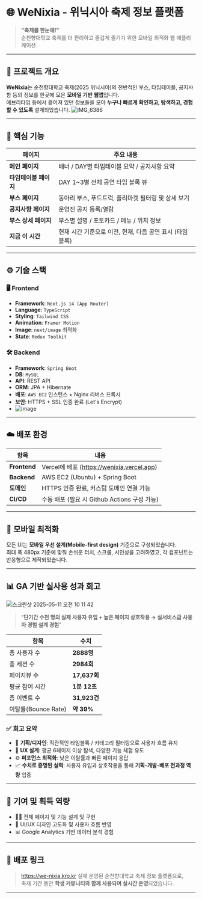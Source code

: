 # 🌐 WeNixia - 위닉시아 축제 정보 플랫폼

> **"축제를 한눈에!"**  
> 순천향대학교 축제를 더 편리하고 즐겁게 즐기기 위한 모바일 최적화 웹 애플리케이션

---

## 🧭 프로젝트 개요

**WeNixia**는 순천향대학교 축제(2025 위닉시아)의 전반적인 부스, 타임테이블, 공지사항 등의 정보를 한곳에 모은 **모바일 기반 웹앱**입니다.  
에브리타임 등에서 흩어져 있던 정보들을 모아 **누구나 빠르게 확인하고, 탐색하고, 경험할 수 있도록** 설계되었습니다.
![IMG_6386](https://github.com/user-attachments/assets/c6411ad5-bb4a-4d49-8f12-eb9ff8358b35)

---

## 🎯 핵심 기능

| 페이지 | 주요 내용 |
|--------|-----------|
| **메인 페이지** | 배너 / DAY별 타임테이블 요약 / 공지사항 요약 |
| **타임테이블 페이지** | DAY 1~3별 전체 공연 타임 블록 뷰 |
| **부스 페이지** | 동아리 부스, 푸드트럭, 플리마켓 필터링 및 상세 보기 |
| **공지사항 페이지** | 운영진 공지 등록/열람 |
| **부스 상세 페이지** | 부스별 설명 / 포토카드 / 메뉴 / 위치 정보 |
| **지금 이 시간** | 현재 시간 기준으로 이전, 현재, 다음 공연 표시 (타임블록) |

---

## ⚙️ 기술 스택


### 🖥️ Frontend

- **Framework**: `Next.js 14 (App Router)`
- **Language**: `TypeScript`
- **Styling**: `Tailwind CSS`
- **Animation**: `Framer Motion`
- **Image**: `next/image` 최적화
- **State**: `Redux Toolkit`

### 🛠️ Backend

- **Framework**: `Spring Boot`
- **DB**: `MySQL`
- **API**: REST API
- **ORM**: JPA + Hibernate
- **배포**: `AWS EC2` 인스턴스 + Nginx 리버스 프록시
- **보안**: HTTPS + SSL 인증 완료 (Let's Encrypt)
- ![image](https://github.com/user-attachments/assets/073419b2-226c-412d-bd5b-8ec1316e0f21)


---

## ☁️ 배포 환경

| 항목 | 내용 |
|------|------|
| **Frontend** | Vercel에 배포 (https://wenixia.vercel.app) |
| **Backend** | AWS EC2 (Ubuntu) + Spring Boot |
| **도메인** | HTTPS 인증 완료, 커스텀 도메인 연결 가능 |
| **CI/CD** | 수동 배포 (필요 시 Github Actions 구성 가능) |

---

## 📱 모바일 최적화

모든 UI는 **모바일 우선 설계(Mobile-first design)** 기준으로 구성되었습니다.  
최대 폭 480px 기준에 맞춰 손쉬운 터치, 스크롤, 시인성을 고려하였고, 각 컴포넌트는 반응형으로 제작되었습니다.

---

## 📊 GA 기반 실사용 성과 회고
![스크린샷 2025-05-11 오전 10 11 42](https://github.com/user-attachments/assets/41d89814-d40d-4455-8a79-ee022a4ba58b)

> “**단기간 수천 명의 실제 사용자 유입 + 높은 페이지 상호작용 → 실서비스급 사용자 경험 설계 경험**”

| 항목 | 수치 |
|------|------|
| 총 사용자 수 | **2888명** |
| 총 세션 수 | **2984회** |
| 페이지뷰 수 | **17,637회** |
| 평균 참여 시간 | **1분 12초** |
| 총 이벤트 수 | **31,923건** |
| 이탈률(Bounce Rate) | **약 39%** |

### ✅ 회고 요약

- 🎯 **기획/디자인**: 직관적인 타임블록 / 카테고리 필터링으로 사용자 흐름 유지
- 🧭 **UX 설계**: 평균 6페이지 이상 탐색, 다양한 기능 체험 유도
- ⚙️ **퍼포먼스 최적화**: 낮은 이탈률과 빠른 페이지 응답
- 📈 **수치로 증명된 실력**: 사용자 유입과 상호작용을 통해 **기획-개발-배포 전과정 역량** 입증

---

## 📌 기여 및 획득 역량

- 🧑‍💻 전체 페이지 및 기능 설계 및 구현
- 🎨 UI/UX 디자인 고도화 및 사용자 흐름 반영
- 📊 Google Analytics 기반 데이터 분석 경험

---

## 🔗 배포 링크

> https://we-nixia.kro.kr
> 실제 운영된 순천향대학교 축제 정보 플랫폼으로,  
> 축제 기간 동안 **학생 커뮤니티와 함께 사용되며 실시간 운영**되었습니다.

---

